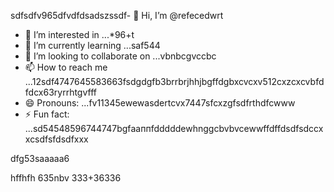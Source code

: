 sdfsdfv965dfvdfdsadszssdf- 👋 Hi, I’m @refecedwrt
- 👀 I’m interested in ...*96+t
- 🌱 I’m currently learning ...saf544
- 💞️ I’m looking to collaborate on ...vbnbcgvccbc
- 📫 How to reach me ...12sdf4747645583663fsdgdgfb3brrbrjhhjbgffdgbxcvcxv512cxzcxcvbfdfdcx63ryrrhtgvfff
- 😄 Pronouns: ...fv11345ewewasdertcvx7447sfcxzgfsdfrthdfcwww
- ⚡ Fun fact: ...sd54548596744747bgfааппfdddddewhnggcbvbvcewwffdffdsdfsdccxxcsdfsfdsdfxxx
<!---545450522iki632xztgrgtrrtfhggfhghgfh
refeced/refeced is a ✨ special ✨ repositorasdy because its `README.md` fer(this file) appears54on your GitHub prof2522vbile.12cvbbv3545
You can click the Preview link to take a look at your chsdfanges.fgxvcfghbgfhtrgfcvrgedf
--->dfg53saaaaa6
hffhfh
635nbv
333+36336
